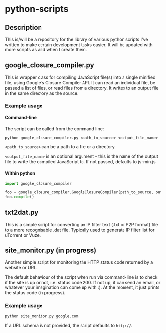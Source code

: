 # python-scripts

## Description

This is/will be a repository for the library of various python scripts I've written to make certain development tasks easier. It will be updated with more scripts as and when I create them.

## google_closure_compiler.py

This is wrapper class for compiling JavaScript file(s) into a single minified file, using Google's Closure Compiler API. It can read an individual file, be passed a list of files, or read files from a directory. It writes to an output file in the same directory as the source.

### Example usage

#### Command-line

The script can be called from the command line:

```
python google_closure_compiler.py <path_to_source> <output_file_name>
```

`<path_to_source>` can be a path to a file or a directory

`<output_file_name>` is an optional argument - this is the name of the output file to write the compiled JavaScript to. If not passed, defaults to js-min.js

#### Within python

```python
import google_closure_compiler

foo = google_closure_compiler.GoogleClosureCompiler(path_to_source, output_file_name)
foo.compile()
```

## txt2dat.py

This is a simple script for converting an IP filter text (.txt or P2P format) file to a more recognisable .dat file. Typically used to generate IP filter list for uTorrent or Vuze.

## site_monitor.py (in progress)

Another simple script for monitoring the HTTP status code returned by a website or URL.

The default behaviour of the script when run via command-line is to check if the site is up or not, i.e. status code 200. If not up, it can send an email, or whatever your imagination can come up with :). At the moment, it just prints the status code (in progress).

### Example usage

```
python site_monitor.py google.com
```

If a URL schema is not provided, the script defaults to `http://`.
